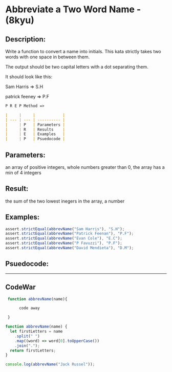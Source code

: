 # Abbreviate a Two Word Name - (8kyu)

## Description:

Write a function to convert a name into initials. This kata strictly takes two words with one space in between them.

The output should be two capital letters with a dot separating them.

It should look like this:

Sam Harris => S.H

patrick feeney => P.F

```md
P R E P Method =>

|     |     |            |
| --- | --- | ---------- |
|     | P   | Parameters |
|     | R   | Results    |
|     | E   | Examples   |
|     | P   | Psuedocode |
```

## Parameters:

an array of positive integers, whole numbers greater than 0, the array has a min of 4 integers

## Result:

the sum of the two lowest inegers in the array, a number

## Examples:

```js
assert.strictEqual(abbrevName("Sam Harris"), "S.H");
assert.strictEqual(abbrevName("Patrick Feenan"), "P.F");
assert.strictEqual(abbrevName("Evan Cole"), "E.C");
assert.strictEqual(abbrevName("P Favuzzi"), "P.F");
assert.strictEqual(abbrevName("David Mendieta"), "D.M");
```

## Psuedocode:

---

## CodeWar

```js
 function abbrevName(name){

      code away

 }

function abbrevName(name) {
  let firstLetters = name
    .split(" ")
    .map((word) => word[0].toUpperCase())
    .join(".");
  return firstLetters;
}

console.log(abbrevName("Jack Russel"));
```
